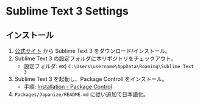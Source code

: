 Sublime Text 3 Settings
=======================


インストール
------------

1. [公式サイト](http://www.sublimetext.com/3) から Sublime Text 3 をダウンロード/インストール。
2. Sublime Text 3 の設定フォルダに本リポジトリをチェックアウト。
    * 設定フォルダ: ex) `C:\Users\username\AppData\Roaming\Sublime Text 3`
3. Sublime Text 3 を起動し、Package Controll をインストール。
    * 手順: [Installation - Package Control](https://sublime.wbond.net/installation)
4. `Packages/Japanize/README.md` に従い追加で日本語化。
